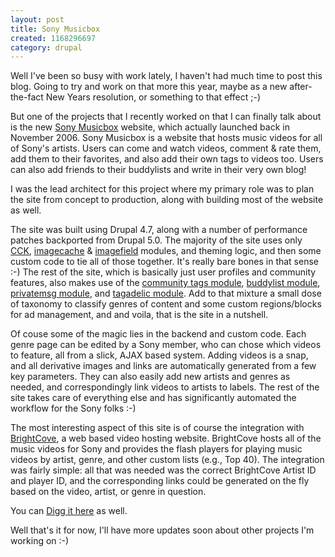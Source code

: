 ```yaml
--- 
layout: post
title: Sony Musicbox
created: 1168296697
category: drupal
---
```

Well I've been so busy with work lately, I haven't had much time to post this blog. Going to try and work on that more this year, maybe as a new after-the-fact New Years resolution, or something to that effect ;-)

But one of the projects that I recently worked on that I can finally talk about is the new <a href="http://musicbox.sonybmg.com">Sony Musicbox</a> website, which actually launched back in November 2006. Sony Musicbox is a website that hosts music videos for all of Sony's artists. Users can come and watch videos, comment & rate them, add them to their favorites, and also add their own tags to videos too. Users can also add friends to their buddylists and write in their very own blog!

I was the lead architect for this project where my primary role was to plan the site from concept to production, along with building most of the website as well.

The site was built using Drupal 4.7, along with a number of performance patches backported from Drupal 5.0. The majority of the site uses only <a href="http://drupal.org/project/cck">CCK</a>, <a href="http://drupal.org/project/imagecache">imagecache</a> & <a href="http://drupal.org/project/imagefield">imagefield</a> modules, and theming logic, and then some custom code to tie all of those together. It's really bare bones in that sense :-) The rest of the site, which is basically just user profiles and community features, also makes use of the <a href="http://drupal.org/project/community_tags">community tags module</a>, <a href="http://drupal.org/project/buddylist">buddylist module</a>, <a href="http://drupal.org/project/privatemsg">privatemsg module</a>, and <a href="http://drupal.org/project/tagadelic">tagadelic module</a>. Add to that mixture a small dose of taxonomy to classify genres of content and some custom regions/blocks for ad management, and and voila, that is the site in a nutshell.

Of couse some of the magic lies in the backend and custom code. Each genre page can be edited by a Sony member, who can chose which videos to feature, all from a slick, AJAX based system. Adding videos is a snap, and all derivative images and links are automatically generated from a few key parameters. They can also easily add new artists and genres as needed, and correspondingly link videos to artists to labels. The rest of the site takes care of everything else and has significantly automated the workflow for the Sony folks :-)

The most interesting aspect of this site is of course the integration with <a href="http://www.brightcove.com/">BrightCove</a>, a web based video hosting website. BrightCove hosts all of the music videos for Sony and provides the flash players for playing music videos by artist, genre, and other custom lists (e.g., Top 40). The integration was fairly simple: all that was needed was the correct BrightCove Artist ID and player ID, and the corresponding links could be generated on the fly based on the video, artist, or genre in question.

You can <a href="http://digg.com/software/Sony_using_Drupal_for_Musicbox">Digg it here</a> as well.

Well that's it for now, I'll have more updates soon about other projects I'm working on :-)
